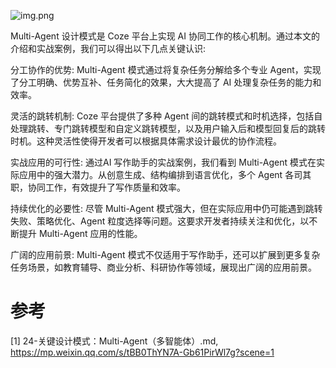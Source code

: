 ![img.png](.02_coze多agent/img.png)

Multi-Agent 设计模式是 Coze 平台上实现 AI 协同工作的核心机制。通过本文的介绍和实战案例，我们可以得出以下几点关键认识:

分工协作的优势: Multi-Agent 模式通过将复杂任务分解给多个专业 Agent，实现了分工明确、优势互补、任务简化的效果，大大提高了 AI 处理复杂任务的能力和效率。

灵活的跳转机制: Coze 平台提供了多种 Agent 间的跳转模式和时机选择，包括自处理跳转、专门跳转模型和自定义跳转模型，以及用户输入后和模型回复后的跳转时机。这种灵活性使得开发者可以根据具体需求设计最优的协作流程。

实战应用的可行性: 通过AI 写作助手的实战案例，我们看到 Multi-Agent 模式在实际应用中的强大潜力。从创意生成、结构编排到语言优化，多个 Agent 各司其职，协同工作，有效提升了写作质量和效率。

持续优化的必要性: 尽管 Multi-Agent 模式强大，但在实际应用中仍可能遇到跳转失败、策略优化、Agent 粒度选择等问题。这要求开发者持续关注和优化，以不断提升 Multi-Agent 应用的性能。

广阔的应用前景: Multi-Agent 模式不仅适用于写作助手，还可以扩展到更多复杂任务场景，如教育辅导、商业分析、科研协作等领域，展现出广阔的应用前景。

# 参考

[1] 24-关键设计模式：Multi-Agent（多智能体）.md, https://mp.weixin.qq.com/s/tBB0ThYN7A-Gb61PirWl7g?scene=1

